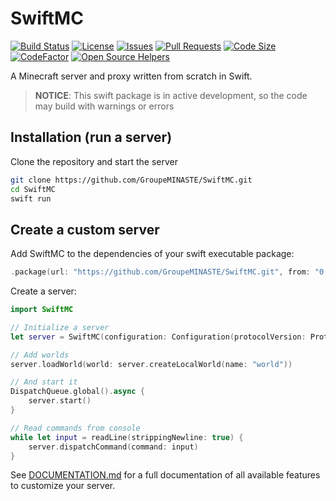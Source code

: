 # SwiftMC

[![Build Status](https://travis-ci.com/GroupeMINASTE/SwiftMC.svg?token=oK8ceAyYNdbxPjHsz2xq&branch=master)](https://travis-ci.com/GroupeMINASTE/SwiftMC)
[![License](https://img.shields.io/github/license/GroupeMINASTE/SwiftMC)](LICENSE)
[![Issues](https://img.shields.io/github/issues/GroupeMINASTE/SwiftMC)]()
[![Pull Requests](https://img.shields.io/github/issues-pr/GroupeMINASTE/SwiftMC)]()
[![Code Size](https://img.shields.io/github/languages/code-size/GroupeMINASTE/SwiftMC)]()
[![CodeFactor](https://www.codefactor.io/repository/github/groupeminaste/swiftmc/badge)](https://www.codefactor.io/repository/github/groupeminaste/swiftmc)
[![Open Source Helpers](https://www.codetriage.com/groupeminaste/swiftmc/badges/users.svg)](https://www.codetriage.com/groupeminaste/swiftmc)

A Minecraft server and proxy written from scratch in Swift.

> **NOTICE**: This swift package is in active development, so the code may build with warnings or errors

## Installation (run a server)

Clone the repository and start the server

```bash
git clone https://github.com/GroupeMINASTE/SwiftMC.git
cd SwiftMC
swift run
```

## Create a custom server

Add SwiftMC to the dependencies of your swift executable package:

```swift
.package(url: "https://github.com/GroupeMINASTE/SwiftMC.git", from: "0.0.1")
```

Create a server:

```swift
import SwiftMC

// Initialize a server
let server = SwiftMC(configuration: Configuration(protocolVersion: ProtocolConstants.minecraft_1_15_2, port: 25565))

// Add worlds
server.loadWorld(world: server.createLocalWorld(name: "world"))

// And start it
DispatchQueue.global().async {
    server.start()
}

// Read commands from console
while let input = readLine(strippingNewline: true) {
    server.dispatchCommand(command: input)
}
```

See [DOCUMENTATION.md](DOCUMENTATION.md) for a full documentation of all available features to customize your server.
